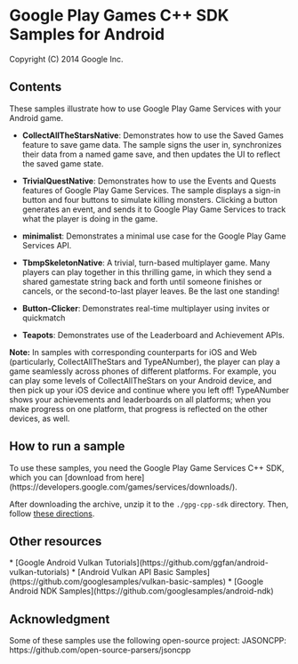 Google Play Games C++ SDK Samples for Android
=============================================

Copyright (C) 2014 Google Inc.

<h2>Contents</h2>

These samples illustrate how to use Google Play Game Services with your Android game.

* **CollectAllTheStarsNative**: Demonstrates how to use the Saved Games feature to save game data. The sample signs the user in, synchronizes their data from a named game save, and then updates the UI to reflect the saved game state.

* **TrivialQuestNative**: Demonstrates how to use the Events and Quests features of Google Play Game Services. The sample displays a sign-in button and four buttons to simulate killing monsters. Clicking a button generates an event, and sends it to Google Play Game Services to track what the player is doing in the game.

* **minimalist**: Demonstrates a minimal use case for the Google Play Game Services API.

* **TbmpSkeletonNative**: A trivial, turn-based multiplayer game.  Many players can play together in this thrilling game, in which they send a shared gamestate string back and forth until someone finishes or cancels, or the second-to-last player leaves. Be the last one standing!

* **Button-Clicker**: Demonstrates real-time multiplayer using invites or quickmatch

* **Teapots**: Demonstrates use of the Leaderboard and Achievement APIs.

**Note:** In samples with corresponding counterparts for iOS and Web (particularly, CollectAllTheStars and TypeANumber), the player can play a game seamlessly across phones of different platforms. For example, you can play some levels of CollectAllTheStars on your Android device, and then pick up your iOS device and continue where you left off! TypeANumber shows your achievements and leaderboards on all platforms; when you make progress on one platform, that progress is reflected on the other devices, as well.

<h2>How to run a sample</h2>
To use these samples, you need the Google Play Game Services C++ SDK, which you
can [download from here](https://developers.google.com/games/services/downloads/).

After downloading the archive, unzip it to the  `./gpg-cpp-sdk` directory. Then, follow [these directions](https://developers.google.com/games/services/cpp/GettingStartedNativeClient).
<h2> Other resources </h2>
* [Google Android Vulkan Tutorials](https://github.com/ggfan/android-vulkan-tutorials)
* [Android Vulkan API Basic Samples](https://github.com/googlesamples/vulkan-basic-samples)
* [Google Android NDK Samples](https://github.com/googlesamples/android-ndk)

<h2>Acknowledgment</h2>
Some of these samples use the following open-source project:
JASONCPP: https://github.com/open-source-parsers/jsoncpp
